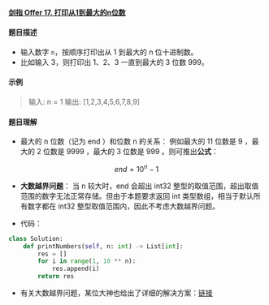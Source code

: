 #### [剑指 Offer 17. 打印从1到最大的n位数](https://leetcode-cn.com/problems/da-yin-cong-1dao-zui-da-de-nwei-shu-lcof/)

#### 题目描述

- 输入数字 `n`，按顺序打印出从 1 到最大的 n 位十进制数。
- 比如输入 3，则打印出 1、2、3 一直到最大的 3 位数 999。

#### 示例

> 输入: n = 1
> 输出: [1,2,3,4,5,6,7,8,9]

#### 题目理解

- 最大的 n 位数（记为 end ）和位数 n 的关系： 例如最大的 11 位数是 9 ，最大的 2 位数是 9999 ，最大的 3 位数是 999 。则可推出**公式**：

$$
end = 10^n -1
$$

- **大数越界问题**： 当 n 较大时，end 会超出 int32 整型的取值范围，超出取值范围的数字无法正常存储。但由于本题要求返回 int 类型数组，相当于默认所有数字都在 int32 整型取值范围内，因此不考虑大数越界问题。

- 代码：

```python
class Solution:
    def printNumbers(self, n: int) -> List[int]:
        res = []
        for i in range(1, 10 ** n):
            res.append(i)
        return res
```

- 有关大数越界问题，某位大神也给出了详细的解决方案：[链接](https://leetcode-cn.com/problems/da-yin-cong-1dao-zui-da-de-nwei-shu-lcof/solution/mian-shi-ti-17-da-yin-cong-1-dao-zui-da-de-n-wei-2/)


